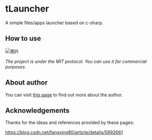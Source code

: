 # tLauncher
A simple files/apps launcher based on c-sharp.

## How to use
![图片](https://user-images.githubusercontent.com/81251409/146628655-bf5995e3-06a5-4870-8407-6a3ffc0c983e.png)

*The project is under the MIT protocol. You can use it for commercial purposes.*

## About author
You can visit [this page](https://www.52pojie.cn/home.php?mod=space&uid=1216718) to find out more about the author.

## Acknowledgements
Thanks for the ideas and references provided by these pages:

https://blog.csdn.net/fangxing80/article/details/5992661
